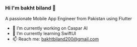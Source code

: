 ### Hi I'm bakht biland 👋

A passionate Mobile App Engineer from Pakistan using Flutter

- 🔭 I’m currently working on Caspar AI
- 🌱 I’m currently learning SwiftUI
- 📫 Reach me: bakhtbiland200@gmail.com
